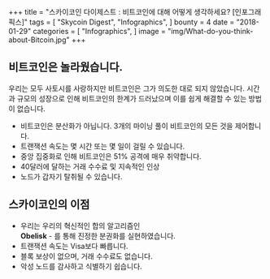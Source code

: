 +++
title = "스카이코인 다이제스트 : 비트코인에 대해 어떻게 생각하세요? [인포그래픽스]"
tags = [
    "Skycoin Digest",
    "Infographics",
]
bounty = 4
date = "2018-01-29"
categories = [
    "Infographics",
]
image = "img/What-do-you-think-about-Bitcoin.jpg"
+++

## 비트코인은 놀라웠습니다.

우리는 모두 사토시를 사랑하지만 비트코인은 그가 의도한 대로 되지 않았습니다. 시간과 규모의 성장으로 인해 비트코인의 한계가 드러났으며 이를 쉽게 해결할 수 있는 방법이 없습니다.


  * 비트코인은 분산화가 아닙니다. 3개의 마이닝 풀이 비트코인의 모든 것을 제어합니다.
  * 트랜잭션 속도는 몇 시간 또는 몇 일이 걸릴 수 있습니다.
  * 중앙 집중화로 인해 비트코인은 51% 공격에 매우 취약합니다.
  * 40달러에 달하는 거래 수수료 및 지속적인 인상
  * 노드가 갑자기 탈취될 수 있습니다.

## 스카이코인의 이점

  * 우리는 우리의 혁신적인 합의 알고리즘인</br>
   __Obelisk__ - 를 통해 진정한 분권화를 실현하였습니다.
  * 트랜잭션 속도는 Visa보다 빠릅니다.
  * 블록 보상이 없으며, 거래 수수료도 없습니다.
  * 악성 노드를 감사하고 식별하기 쉽습니다.
